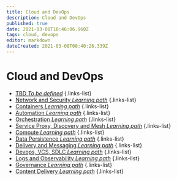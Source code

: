 ```yaml
---
title: Cloud and DevOps
description: Cloud and DevOps
published: true
date: 2021-03-08T10:46:06.960Z
tags: cloud, devops
editor: markdown
dateCreated: 2021-03-08T08:40:26.339Z
---
```


# Cloud and DevOps
- [TBD *To be defined*](/training/cloud_and_devops/tbd)
{.links-list}
- [Network and Security *Learning path*](/training/cloud_and_devops/network_and_security)
{.links-list}
- [Containers *Learning path*](/training/cloud_and_devops/containers)
{.links-list}
- [Automation *Learning path*](/training/cloud_and_devops/automation)
{.links-list}
- [Orchestration *Learning path*](/training/cloud_and_devops/orchestration)
{.links-list}
- [Service Proxy, Discovery and Mesh *Learning path*](/training/cloud_and_devops/service_proxy_discovery_mesh)
{.links-list}
- [Compute *Learning path*](/training/cloud_and_devops/compute)
{.links-list}
- [Data Persistence *Learning path*](/training/cloud_and_devops/data_persistence)
{.links-list}
- [Delivery and Messaging *Learning path*](/training/cloud_and_devops/delivery_and_messaging)
{.links-list}
- [Devops, VCS, SDLC *Learning path*](/training/cloud_and_devops/devops_vcs_sdlc)
{.links-list}
- [Logs and Observability *Learning path*](/training/cloud_and_devops/devops_vcs_sdlc)
{.links-list}
- [Governance *Learning path*](/training/cloud_and_devops/governance)
{.links-list}
- [Content Delivery *Learning path*](/training/cloud_and_devops/content_delivery)
{.links-list}
